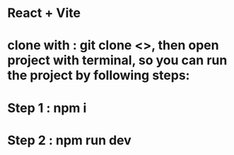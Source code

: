 # React + Vite

# clone with : git clone <<url>>, then open project with terminal, so you can run the project by following steps: 
# Step 1 : npm i
# Step 2 : npm run dev

